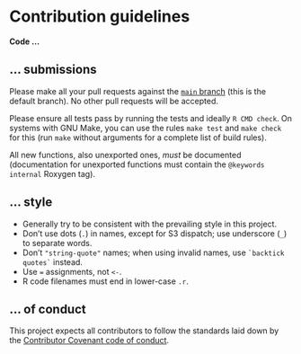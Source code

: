 # Contribution guidelines

**Code …**

## … submissions

Please make all your pull requests against the [`main` branch][main] (this
is the default branch). No other pull requests will be accepted.

Please ensure all tests pass by running the tests and ideally `R CMD check`. On
systems with GNU Make, you can use the rules `make test` and `make check` for
this (run `make` without arguments for a complete list of build rules).

All new functions, also unexported ones, *must* be documented (documentation for
unexported functions must contain the `@keywords internal` Roxygen tag).

## … style

* Generally try to be consistent with the prevailing style in this project.
* Don’t use dots (`.`) in names, except for S3 dispatch; use underscore (`_`)
  to separate words.
* Don’t `"string-quote"` names; when using invalid names, use
  `` `backtick quotes` `` instead.
* Use `=` assignments, not `<-`.
* R code filenames must end in lower-case `.r`.

## … of conduct

This project expects all contributors to follow the standards laid down by the
[Contributor Covenant code of conduct][cccoc].

[cccoc]: CODE_OF_CONDUCT.md
[main]: https://github.com/klmr/box/tree/main
